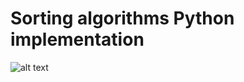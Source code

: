# Sorting algorithms Python implementation 
![alt text](http://blog.benoitvallon.com/img/2016-03-12-sorting-algorithms-in-javascript/big-o.png)

